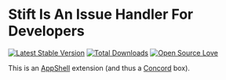 # Stift Is An Issue Handler For Developers

[![Latest Stable Version](https://poser.pugx.org/konekt/stift/version.png)](https://packagist.org/packages/konekt/stift)
[![Total Downloads](https://poser.pugx.org/konekt/stift/downloads.png)](https://packagist.org/packages/konekt/stift)
[![Open Source Love](https://badges.frapsoft.com/os/mit/mit.svg?v=102)](https://github.com/ellerbrock/open-source-badge/)

This is an [AppShell](https://github.com/artkonekt/appshell) extension (and thus a [Concord](https://github.com/artkonekt/concord) box).